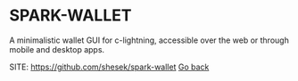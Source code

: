 # SPARK-WALLET

 A minimalistic wallet GUI for c-lightning, accessible
 over the web or through mobile and desktop apps. 

 SITE: https://github.com/shesek/spark-wallet
 [Go back](https://portable-linux-apps.github.io/apps.html)
